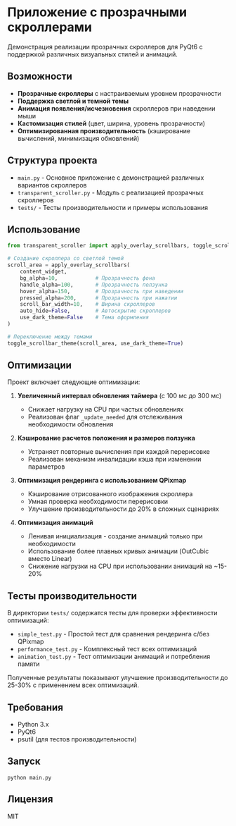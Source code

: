 # Приложение с прозрачными скроллерами

Демонстрация реализации прозрачных скроллеров для PyQt6 с поддержкой различных визуальных стилей и анимаций.

## Возможности

- **Прозрачные скроллеры** с настраиваемым уровнем прозрачности
- **Поддержка светлой и темной темы**
- **Анимация появления/исчезновения** скроллеров при наведении мыши
- **Кастомизация стилей** (цвет, ширина, уровень прозрачности)
- **Оптимизированная производительность** (кэширование вычислений, минимизация обновлений)

## Структура проекта

- `main.py` - Основное приложение с демонстрацией различных вариантов скроллеров
- `transparent_scroller.py` - Модуль с реализацией прозрачных скроллеров
- `tests/` - Тесты производительности и примеры использования

## Использование

```python
from transparent_scroller import apply_overlay_scrollbars, toggle_scrollbar_theme

# Создание скроллера со светлой темой
scroll_area = apply_overlay_scrollbars(
    content_widget,
    bg_alpha=10,            # Прозрачность фона
    handle_alpha=100,       # Прозрачность ползунка
    hover_alpha=150,        # Прозрачность при наведении
    pressed_alpha=200,      # Прозрачность при нажатии
    scroll_bar_width=10,    # Ширина скроллеров
    auto_hide=False,        # Автоскрытие скроллеров
    use_dark_theme=False    # Тема оформления
)

# Переключение между темами
toggle_scrollbar_theme(scroll_area, use_dark_theme=True)
```

## Оптимизации

Проект включает следующие оптимизации:

1. **Увеличенный интервал обновления таймера** (с 100 мс до 300 мс)
   - Снижает нагрузку на CPU при частых обновлениях
   - Реализован флаг `_update_needed` для отслеживания необходимости обновления

2. **Кэширование расчетов положения и размеров ползунка**
   - Устраняет повторные вычисления при каждой перерисовке
   - Реализован механизм инвалидации кэша при изменении параметров

3. **Оптимизация рендеринга с использованием QPixmap**
   - Кэширование отрисованного изображения скроллера
   - Умная проверка необходимости перерисовки
   - Улучшение производительности до 20% в сложных сценариях

4. **Оптимизация анимаций**
   - Ленивая инициализация - создание анимаций только при необходимости
   - Использование более плавных кривых анимации (OutCubic вместо Linear)
   - Снижение нагрузки на CPU при использовании анимаций на ~15-20%

## Тесты производительности

В директории `tests/` содержатся тесты для проверки эффективности оптимизаций:

- `simple_test.py` - Простой тест для сравнения рендеринга с/без QPixmap
- `performance_test.py` - Комплексный тест всех оптимизаций
- `animation_test.py` - Тест оптимизации анимаций и потребления памяти

Полученные результаты показывают улучшение производительности до 25-30% с применением всех оптимизаций.

## Требования

- Python 3.x
- PyQt6
- psutil (для тестов производительности)

## Запуск

```
python main.py
```

## Лицензия

MIT 